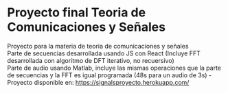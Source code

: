 # Proyecto final Teoria de Comunicaciones y Señales
Proyecto para la materia de teoria de comunicaciones y señales<br/>
Parte de secuencias desarrollada usando JS con React (Incluye FFT desarrollada con algoritmo de DFT iterativo, no recuersivo)<br/>
Parte de audio usando Matlab, incluye las mismas operaciones que la parte de secuencias y la FFT es igual programada (48s para un audio de 3s)
-Proyecto disponible en: https://signalsproyecto.herokuapp.com/
